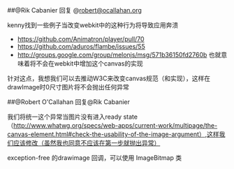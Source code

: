 ##@Rik Cabanier
回复 @robert@ocallahan.org

kenny找到一些例子当改变webkit中的这种行为将导致应用奔溃
- https://github.com/Animatron/player/pull/70
- https://github.com/aduros/flambe/issues/55
- http://groups.google.com/group/melonjs/msg/571b36150fd2760b
也就意味着将不会在webkit中增加这个canvas的实现

针对这点，我想我们可以去推动W3C来改变canvas规范（和实现），这样在drawImage时0尺寸图片将不会抛出任何异常

##@Robert O'Callahan
回复@Rik Cabanier

我们将统一这个异常当图片没有进入ready state（http://www.whatwg.org/specs/web-apps/current-work/multipage/the-canvas-element.html#check-the-usability-of-the-image-argument）,这样我们应该修改（虽然我也同意不应该在第一步就抛出异常）

exception-free 的drawimage 回调，可以使用 ImageBitmap 类